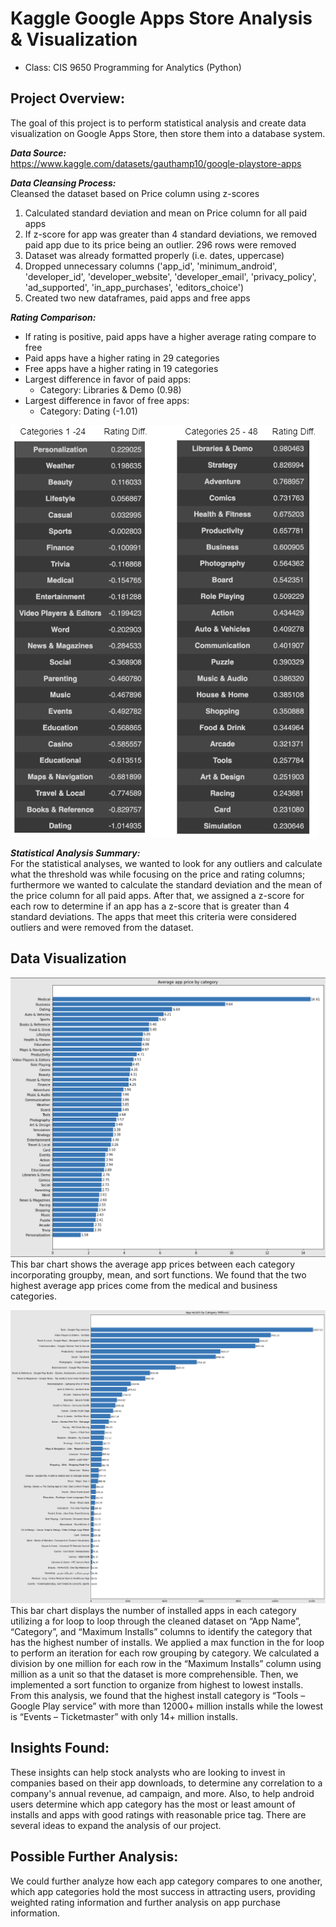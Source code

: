 # Kaggle Google Apps Store Analysis & Visualization
- Class: CIS 9650 Programming for Analytics (Python)

## Project Overview:
The goal of this project is to perform statistical analysis and create data visualization on Google Apps Store, then store them into a database system.

***Data Source:*** <br>
https://www.kaggle.com/datasets/gauthamp10/google-playstore-apps

***Data Cleansing Process:*** <br>
Cleansed the dataset based on Price column using z-scores <br>
1. Calculated standard deviation and mean on Price column for all paid apps <br>
2. If z-score for app was greater than 4 standard deviations, we removed paid app due to its price being an outlier. 296 rows were removed <br>
3. Dataset was already formatted properly (i.e. dates, uppercase) <br>
4. Dropped unnecessary columns ('app_id', 'minimum_android', 'developer_id', 'developer_website', 'developer_email', 'privacy_policy', 'ad_supported', 'in_app_purchases', 'editors_choice') <br>
5. Created two new dataframes, paid apps and free apps

***Rating Comparison:*** <br>
- If rating is positive, paid apps have a higher average rating compare to free
- Paid apps have a higher rating in 29 categories
- Free apps have a higher rating in 19 categories
- Largest difference in favor of paid apps:
  - Category: Libraries & Demo (0.98)
- Largest difference in favor of free apps:
  - Category: Dating (-1.01)

![Alt text](https://github.com/Eddlee97/Kaggle-Google-Apps-Store-Analysis-Visualization/blob/ab0b566312b72c59e2660a6a09677ff270f2dcfc/Data%20Visualization/Apps%20Rating%20Diff%20(Free%20vs%20Paid).png)

***Statistical Analysis Summary:*** <br>
For the statistical analyses, we wanted to look for any outliers and calculate what the threshold was while focusing on the price and rating columns; furthermore we wanted to calculate the standard deviation and the mean of the price column for all paid apps. After that, we assigned a z-score for each row to determine if an app has a z-score that is greater than 4 standard deviations. The apps that meet this criteria were considered outliers and were removed from the dataset. 

## Data Visualization
![Alt text](https://github.com/Eddlee97/Kaggle-Google-Apps-Store-Analysis-Visualization/blob/d4aa3d873ce5c322f146b293adffe360bb036eb1/Data%20Visualization/Average%20app%20price%20by%20category.png)
This bar chart shows the average app prices between each category incorporating groupby, mean, and sort functions. We found that the two highest average app prices come from the medical and business categories.

![Alt text](https://github.com/Eddlee97/Kaggle-Google-Apps-Store-Analysis-Visualization/blob/d4aa3d873ce5c322f146b293adffe360bb036eb1/Data%20Visualization/App%20installs%20by%20category.png)
This bar chart displays the number of installed apps in each category utilizing a for loop to loop through the cleaned dataset on “App Name”, “Category”, and “Maximum Installs” columns to identify the category that has the highest number of installs.  We applied a max function in the for loop to perform an iteration for each row grouping by category. We calculated a division by one million for each row in the “Maximum Installs” column using million as a unit so that the dataset is more comprehensible. Then, we implemented a sort function to organize from highest to lowest installs. From this analysis, we found that the highest install category is “Tools – Google Play service” with more than 12000+ million installs while the lowest is “Events – Ticketmaster” with only 14+ million installs.

## Insights Found:
These insights can help stock analysts who are looking to invest in companies based on their app downloads, to determine any correlation to a company's annual revenue, ad campaign, and more. Also, to help android users determine which app category has the most or least amount of installs and apps with good ratings with reasonable price tag. There are several ideas to expand the analysis of our project. 

## Possible Further Analysis:
We could further analyze how each app category compares to one another, which app categories hold the most success in attracting users, providing weighted rating information and further analysis on app purchase information.
